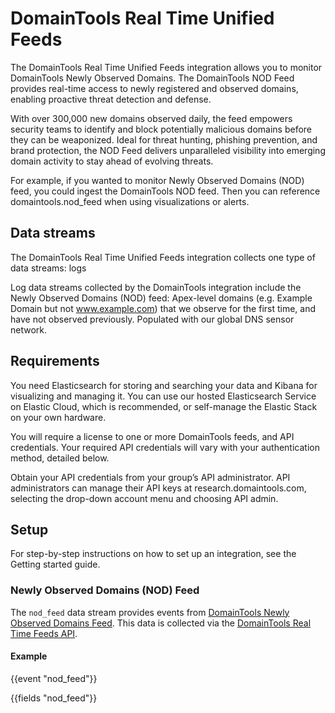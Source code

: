 # DomainTools Real Time Unified Feeds

The DomainTools Real Time Unified Feeds integration allows you to monitor DomainTools Newly Observed Domains. 
The DomainTools NOD Feed provides real-time access to newly registered and observed domains, enabling proactive threat detection and defense. 

With over 300,000 new domains observed daily, the feed empowers security teams to identify and block potentially malicious domains before they can be weaponized. 
Ideal for threat hunting, phishing prevention, and brand protection, the NOD Feed delivers unparalleled visibility into emerging domain activity to stay ahead of evolving threats.

For example, if you wanted to monitor Newly Observed Domains (NOD) feed, you could ingest the DomainTools NOD feed. 
Then you can reference domaintools.nod_feed when using visualizations or alerts.

## Data streams

The DomainTools Real Time Unified Feeds integration collects one type of data streams: logs

Log data streams collected by the DomainTools integration include the Newly Observed Domains (NOD) feed: Apex-level domains (e.g. Example Domain  but not www.example.com) that we observe for the first time, and have not observed previously. 
Populated with our global DNS sensor network.

## Requirements

You need Elasticsearch for storing and searching your data and Kibana for visualizing and managing it. 
You can use our hosted Elasticsearch Service on Elastic Cloud, which is recommended, or self-manage the Elastic Stack on your own hardware.

You will require a license to one or more DomainTools feeds, and API credentials. 
Your required API credentials will vary with your authentication method, detailed below. 

Obtain your API credentials from your group’s API administrator. 
API administrators can manage their API keys at research.domaintools.com, selecting the drop-down account menu and choosing API admin.

## Setup

For step-by-step instructions on how to set up an integration, see the Getting started guide.

### Newly Observed Domains (NOD) Feed 

The `nod_feed` data stream provides events from [DomainTools Newly Observed Domains Feed](https://www.domaintools.com/products/threat-intelligence-feeds/).
This data is collected via the [DomainTools Real Time Feeds API](https://docs.domaintools.com/feeds/realtime/).

#### Example

{{event "nod_feed"}}

{{fields "nod_feed"}}

